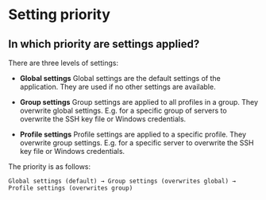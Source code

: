 # Setting priority

## In which priority are settings applied?

There are three levels of settings:

- **Global settings**
  Global settings are the default settings of the application. They are used if no other settings are available.

- **Group settings**
  Group settings are applied to all profiles in a group. They overwrite global settings. E.g. for a specific group of servers to overwrite the SSH key file or Windows credentials.

- **Profile settings**
  Profile settings are applied to a specific profile. They overwrite group settings. E.g. for a specific server to overwrite the SSH key file or Windows credentials.

The priority is as follows:

`Global settings (default) → Group settings (overwrites global) → Profile settings (overwrites group)`
